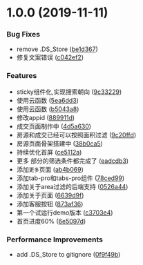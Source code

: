 # 1.0.0 (2019-11-11)


### Bug Fixes

* remove .DS_Store ([be1d367](https://github.com/stormeyes/maifangke-miniapp/commit/be1d36777aba58da615b9363ebdcb1d9af05abd0))
* 修复文案错误 ([c042ef2](https://github.com/stormeyes/maifangke-miniapp/commit/c042ef2c1381343d01fafe19186fcedb777872e8))


### Features

* sticky组件化,实现搜索朝向 ([9c33229](https://github.com/stormeyes/maifangke-miniapp/commit/9c33229bffcf452513ab3d4533c32f3a403338e5))
* 使用云函数 ([5ea6dd3](https://github.com/stormeyes/maifangke-miniapp/commit/5ea6dd3cb709874cbda41d19e0624a2253b15d4e))
* 使用云函数 ([b5043a8](https://github.com/stormeyes/maifangke-miniapp/commit/b5043a83b0ee2c64f6420c50752e791120aee6b3))
* 修改appid ([889911d](https://github.com/stormeyes/maifangke-miniapp/commit/889911d3580ac9f14562a96fe99e837095490d40))
* 成交页面制作中 ([4d5a630](https://github.com/stormeyes/maifangke-miniapp/commit/4d5a630f8484a482abfa98fd66d1840934dff500))
* 房源和成交已经可以按照面积过滤 ([9c20ffd](https://github.com/stormeyes/maifangke-miniapp/commit/9c20ffd9364f1e89d18b230993004a9254bb4145))
* 房源页面骨架搭建中 ([38b0ca5](https://github.com/stormeyes/maifangke-miniapp/commit/38b0ca5bf2327d68fded344eec893d174b5669db))
* 持续优化首屏 ([ce5112a](https://github.com/stormeyes/maifangke-miniapp/commit/ce5112a99c3fcdf78eeb3a4de4a5b2a0a5355126))
* 更多 部分的筛选条件都完成了 ([eadcdb3](https://github.com/stormeyes/maifangke-miniapp/commit/eadcdb3220293c93844f047102f89bbe188b2162))
* 添加`更多`页面 ([ab4b069](https://github.com/stormeyes/maifangke-miniapp/commit/ab4b0693ccd0365780bbe55e34e203006729e41f))
* 添加tab-pro和tabs-pro组件 ([78ced99](https://github.com/stormeyes/maifangke-miniapp/commit/78ced994797d5d6bce4a4776d0fcd3c03b0199b3))
* 添加关于area过滤的后端支持 ([0526a44](https://github.com/stormeyes/maifangke-miniapp/commit/0526a44aad501e3b0ceb6cf64728c0779b24ea31))
* 添加关于页面 ([6639d9f](https://github.com/stormeyes/maifangke-miniapp/commit/6639d9f627c346decb44e934c9543b758424761a))
* 添加客服按钮 ([873af36](https://github.com/stormeyes/maifangke-miniapp/commit/873af3643e53beaff5fb0fec9cdce1a349d7f536))
* 第一个试运行demo版本 ([c3703e4](https://github.com/stormeyes/maifangke-miniapp/commit/c3703e47f82e2ace14cc723ddb6bb576ed9e368f))
* 首页进度60% ([6e5097d](https://github.com/stormeyes/maifangke-miniapp/commit/6e5097d4870752b7643873c5d6cf7d4239c0736a))


### Performance Improvements

* add .DS_Store to gitignore ([0f9f49b](https://github.com/stormeyes/maifangke-miniapp/commit/0f9f49b9a963eff0a73bea6462324137262c0fbe))



